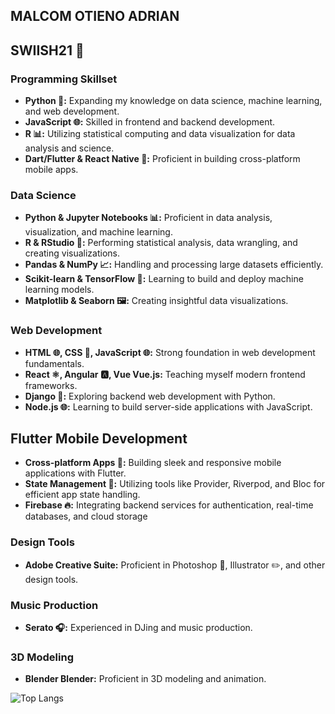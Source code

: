## MALCOM OTIENO ADRIAN 
## SWIISH21  🏀

### Programming Skillset
* **Python 🐍:** Expanding my knowledge on data science, machine learning, and web development.
* **JavaScript 🌐:** Skilled in frontend and backend development.
* **R 📊:** Utilizing statistical computing and data visualization for data analysis and science.
* **Dart/Flutter & React Native 📱:** Proficient in building cross-platform mobile apps.

### Data Science
* **Python & Jupyter Notebooks 📊:** Proficient in data analysis, visualization, and machine learning.
* **R & RStudio 📘:** Performing statistical analysis, data wrangling, and creating visualizations.
* **Pandas & NumPy 📈:** Handling and processing large datasets efficiently.
* **Scikit-learn & TensorFlow 🤖:** Learning to build and deploy machine learning models.
* **Matplotlib & Seaborn 🖼️:** Creating insightful data visualizations.

### Web Development
* **HTML 🌐, CSS 🎨, JavaScript 🌐:** Strong foundation in web development fundamentals.
* **React ⚛️, Angular 🅰️, Vue Vue.js:** Teaching myself modern frontend frameworks.
* **Django 🐘:** Exploring backend web development with Python.
* **Node.js 🌐:** Learning to build server-side applications with JavaScript.

## Flutter Mobile Development
* **Cross-platform Apps 📱:** Building sleek and responsive mobile applications with Flutter.
* **State Management 🧩:** Utilizing tools like Provider, Riverpod, and Bloc for efficient app state handling.
* **Firebase 🔥:** Integrating backend services for authentication, real-time databases, and cloud storage

### Design Tools
* **Adobe Creative Suite:** Proficient in Photoshop 🎨, Illustrator ✏️, and other design tools.

### Music Production
* **Serato 🎧:** Experienced in DJing and music production.

### 3D Modeling
* **Blender Blender:** Proficient in 3D modeling and animation.

![Top Langs](https://github-readme-stats.vercel.app/api/top-langs/?username=swiish21&layout=compact)
